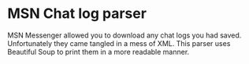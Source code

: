 # MSN Chat log parser

MSN Messenger allowed you to download any chat logs you had saved. Unfortunately they came tangled in a mess of XML. This parser uses Beautiful Soup to print them in a more readable manner.
